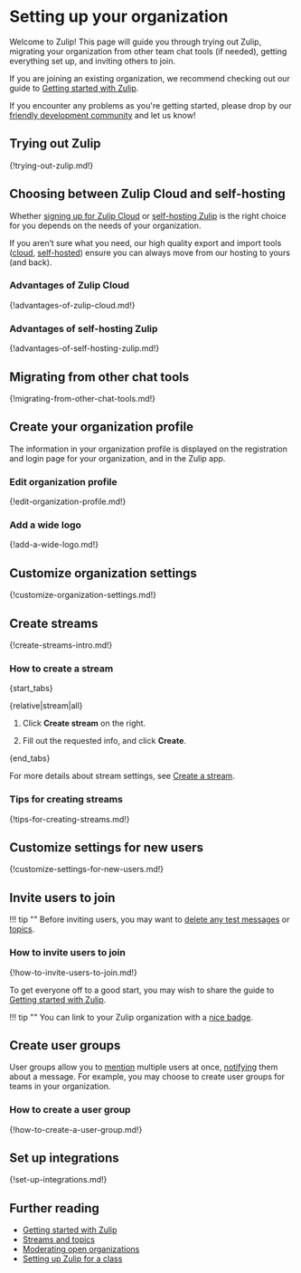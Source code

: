 # Setting up your organization

Welcome to Zulip! This page will guide you through trying out Zulip,
migrating your organization from other team chat tools (if needed),
getting everything set up, and inviting others to join.

If you are joining an existing organization, we recommend checking out
our guide to [Getting started with Zulip][getting-started].

[getting-started]: /help/getting-started-with-zulip

If you encounter any problems as you're getting started, please drop
by our [friendly development community](/development-community/) and let
us know!

## Trying out Zulip

{!trying-out-zulip.md!}

## Choosing between Zulip Cloud and self-hosting

Whether [signing up for Zulip Cloud](/new/) or [self-hosting
Zulip][install-self-hosted] is the right choice for you depends on the
needs of your organization.

If you aren’t sure what you need, our high quality export and import
tools ([cloud][export-cloud], [self-hosted][export-self-hosted])
ensure you can always move from our hosting to yours (and back).

[install-self-hosted]: https://zulip.readthedocs.io/en/stable/production/install.html
[export-cloud]: /help/export-your-organization
[export-self-hosted]: https://zulip.readthedocs.io/en/latest/production/export-and-import.html

### Advantages of Zulip Cloud

{!advantages-of-zulip-cloud.md!}

### Advantages of self-hosting Zulip

{!advantages-of-self-hosting-zulip.md!}

## Migrating from other chat tools

{!migrating-from-other-chat-tools.md!}

## Create your organization profile

The information in your organization profile is displayed on the
registration and login page for your organization, and in the Zulip app.

### Edit organization profile

{!edit-organization-profile.md!}

### Add a wide logo

{!add-a-wide-logo.md!}

## Customize organization settings

{!customize-organization-settings.md!}

## Create streams

{!create-streams-intro.md!}

### How to create a stream

{start_tabs}

{relative|stream|all}

1. Click **Create stream** on the right.

1. Fill out the requested info, and click **Create**.

{end_tabs}

For more details about stream settings, see [Create a
stream](/help/create-a-stream#stream-options).

### Tips for creating streams

{!tips-for-creating-streams.md!}

## Customize settings for new users

{!customize-settings-for-new-users.md!}

## Invite users to join

!!! tip ""
     Before inviting users, you may want to [delete any test messages][delete-message]
     or [topics](/help/delete-a-topic).

[delete-message]: /help/edit-or-delete-a-message#delete-a-message-completely

### How to invite users to join

{!how-to-invite-users-to-join.md!}

To get everyone off to a good start, you may wish to share the guide
to [Getting started with Zulip](/help/getting-started-with-zulip).

!!! tip ""
    You can link to your Zulip organization with a [nice badge](/help/linking-to-zulip).

## Create user groups

User groups allow you to [mention](/help/mention-a-user-or-group) multiple
users at once, [notifying](/help/pm-mention-alert-notifications) them about a message. For example, you may choose to create user groups for teams in your organization.

### How to create a user group

{!how-to-create-a-user-group.md!}

## Set up integrations

{!set-up-integrations.md!}

## Further reading

* [Getting started with Zulip](/help/getting-started-with-zulip)
* [Streams and topics](/help/streams-and-topics)
* [Moderating open organizations](/help/moderating-open-organizations)
* [Setting up Zulip for a class](/help/setting-up-zulip-for-a-class)

